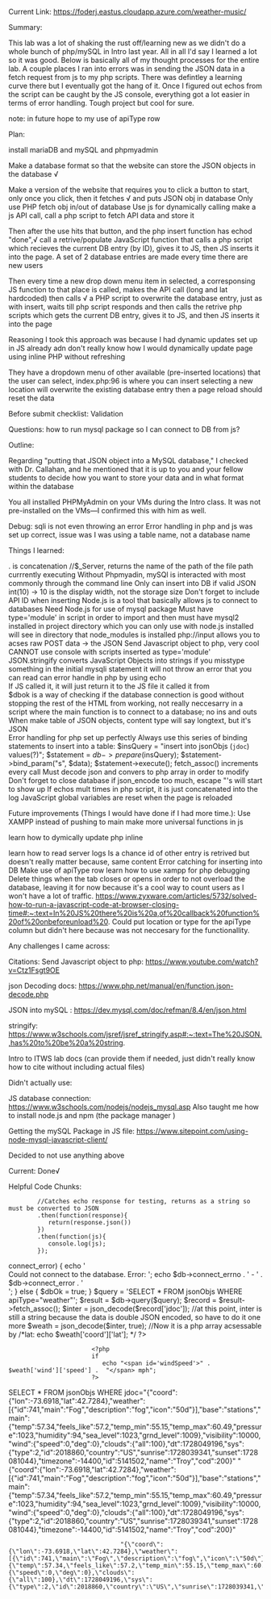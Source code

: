 Current Link: https://foderj.eastus.cloudapp.azure.com/weather-music/

Summary: 

   This lab was a lot of shaking the rust off/learning new as we didn't do a whole bunch of php/mySQL in Intro last year. All in all I'd say I learned a lot so it was good. 
   Below is basically all of my thought processes for the entire lab. A couple places I ran into errors was in sending the JSON data in a fetch request from 
   js to my php scripts. There was defintley a learning curve there but I eventually got the hang of it. Once I figured out echos from the script can be caught by the 
   JS console, everything got a lot easier in terms of error handling. Tough project but cool for sure.


   note: in future hope to my use of apiType row

Plan: 

install mariaDB and mySQL  and phpmyadmin 

Make a database format so that the website can store the JSON objects in the database √


Make a version of the website that requires you to click a button to start, only once you click, then it fetches √
   and puts JSON obj in database
   Only use PHP fetch obj in/out of database 
   Use js for dynamically calling 
   make a js API call, call a php script to fetch API data and store it

Then after the use hits that button, and the php insert function has echod "done",√
 call a retrive/populate JavaScript function that calls a php script which recieves the current DB entry (by ID), gives it to JS, then JS inserts it into the page.
   A set of 2 database entries are made every time there are new users


Then every time a new drop down menu item in selected, a corresponsing JS function to that place is called, makes the API call (long and lat hardcoded) then calls √
   a PHP script to overwrite the database entry, just as with insert, waits till php script responds and then calls the retrive php scripts which gets the 
   current DB entry, gives it to JS, and then JS inserts it into the page 

Reasoning I took this approach was because I had dynamic updates set up in JS already adn don't really know how I would dynamically update page using inline PHP 
without refreshing 

They have a dropdown menu of other available (pre-inserted locations) that the user can select, 
   index.php:96 is where you can insert
   selecting a new location will overwrite the existing database entry 
   then a page reload should reset the data 



Before submit checklist: 
   Validation


Questions: 
how to run mysql package so I can connect to DB from js? 



Outline: 


 Regarding "putting that JSON object into a MySQL database," 
 I checked with Dr. Callahan, and he mentioned that it is up 
 to you and your fellow students to decide how you want to store 
 your data and in what format within the database

 You all installed PHPMyAdmin on your VMs during the Intro class. It was not pre-installed on the VMs—I confirmed this with him as well.

Debug: 
   sqli is not even throwing an error 
   Error handling in php and js was set up correct, issue was I was using a table name, not a database name


Things I learned: 

. is concatenation
//$_Server, returns the name of the path of the file path currrently executing 
Without Phpmyadin, mySQl is interacted with most commonly through the command line 
Only can insert into DB if valid JSON
int(10) -> 10 is the display width, not the storage size 
Don't forget to include API ID when inserting 
Node.js is a tool that basically allows js to connect to databases
Need Node.js for use of mysql package
Must have type='module' in script in order to import 
   and then must have mysql2 installed in project directory which you can only use with node.js installed 
   will see in directory that node_modules is installed 
php://input allows you to acses raw POST data -> the JSON
Send Javascript object to php, very cool 
CANNOT use console with scripts inserted as type='module'   
JSON.stringify converts JavaScript Objects into strings 
if you misstype something in the initial mysqli statement it will not throw an error that you can read 
can error handle in php by using echo  
   If JS called it, it will just return it to the JS file it called it from  
   $dbok is a way of checking if the database connection is good without stopping the rest of the HTML from working, not really neccesarry in a script where the main function is to connect to a database; no ins and outs
When make table of JSON objects, content type will say longtext, but it's JSON  
Error handling for php set up perfectly 
Always use this series of binding statements to insert into a table: 
       $insQuery = "insert into jsonObjs (`jdoc`) values(?)";
      $statement = $db->prepare($insQuery);
      $statement->bind_param("s", $data);
      $statement->execute();
      fetch_assoc() increments every call
Must decode json and convers to php array in order to modify 
Don't forget to close database
if json_encode too much, escape "'s will start to show up
If echos mult times in php script, it is just concatenated into the log 
JavaScript global variables are reset when the page is reloaded


Future improvements (Things I would have done if I had more time.): 
Use XAMPP instead of pushing to main 
   make more universal functions in js


   learn how to dymically update php inline
   
   learn how to read server logs
   Is a chance id of other entry is retrived but doesn't really matter because, same content
   Error catching for inserting into DB
   Make use of apiType row 
   learn how to use xampp for php debugging
   Delete things when the tab closes or opens in order to not overload the database, leaving it for now because it's a cool way to count users as I won't have a lot of traffic. 
      https://www.zyxware.com/articles/5732/solved-how-to-run-a-javascript-code-at-browser-closing-time#:~:text=In%20JS%20there%20is%20a,of%20callback%20function%20of%20onbeforeunload%20.
   Could put location or type for the apiType column but didn't here because was not neccesary for the functionallity.


Any challenges I came across: 

Citations:
Send Javascript object to php: 
   https://www.youtube.com/watch?v=Ctz1Fsgt9OE

json Decoding docs: 
   https://www.php.net/manual/en/function.json-decode.php

   JSON into mySQL    :
      https://dev.mysql.com/doc/refman/8.4/en/json.html

   stringify: https://www.w3schools.com/jsref/jsref_stringify.asp#:~:text=The%20JSON.,has%20to%20be%20a%20string.

Intro to ITWS lab docs (can provide them if needed, just didn't really know how to cite without including actual files)

Didn't actually use: 


   JS database connection: 
      https://www.w3schools.com/nodejs/nodejs_mysql.asp
      Also taught me how to install node.js and npm (the package manager )

   Getting the mySQL Package in JS file:
      https://www.sitepoint.com/using-node-mysql-javascript-client/


Decided to not use anything above 


Current:
   Done√


Helpful Code Chunks: 

            //Catches echo response for testing, returns as a string so must be converted to JSON 
            .then(function(response){
               return(response.json()) 
            })
            .then(function(js){
               console.log(js); 
            }); 





<?php
      //so can check every time we write in PhP 
      $dbOk = false; 

      //getting weather data
      $db = new mysqli('localhost', 'phpmyadmin', '!fodAdmin!', 'apiDat');

      if ($db->connect_error) {
         echo '<div class="messages">Could not connect to the database. Error: ';
         echo $db->connect_errno . ' - ' . $db->connect_error . '</div>';
      } else {
         $dbOk = true;
      }

      $query = 'SELECT * FROM jsonObjs WHERE apiType="weather"';
      $result = $db->query($query);
      $record = $result->fetch_assoc();
      $inter = json_decode($record['jdoc']);
      //at this point, inter is still a string because the data is double JSON encoded, so have to do it one more
      $weath = json_decode($inter, true);
      //Now it is a php array acsessable by 
      /*lat: 
      echo $weath['coord']['lat'];
      */
?>

                           <?php
                           if
                              echo "<span id='windSpeed'>" . $weath['wind']['speed'] .  "</span> mph";
                           ?>




SELECT * FROM jsonObjs WHERE jdoc="{\"coord\":{\"lon\":-73.6918,\"lat\":42.7284},\"weather\":[{\"id\":741,\"main\":\"Fog\",\"description\":\"fog\",\"icon\":\"50d\"}],\"base\":\"stations\",\"main\":{\"temp\":57.34,\"feels_like\":57.2,\"temp_min\":55.15,\"temp_max\":60.49,\"pressure\":1023,\"humidity\":94,\"sea_level\":1023,\"grnd_level\":1009},\"visibility\":10000,\"wind\":{\"speed\":0,\"deg\":0},\"clouds\":{\"all\":100},\"dt\":1728049196,\"sys\":{\"type\":2,\"id\":2018860,\"country\":\"US\",\"sunrise\":1728039341,\"sunset\":1728081044},\"timezone\":-14400,\"id\":5141502,\"name\":\"Troy\",\"cod\":200}"
                                   "{\"coord\":{\"lon\":-73.6918,\"lat\":42.7284},\"weather\":[{\"id\":741,\"main\":\"Fog\",\"description\":\"fog\",\"icon\":\"50d\"}],\"base\":\"stations\",\"main\":{\"temp\":57.34,\"feels_like\":57.2,\"temp_min\":55.15,\"temp_max\":60.49,\"pressure\":1023,\"humidity\":94,\"sea_level\":1023,\"grnd_level\":1009},\"visibility\":10000,\"wind\":{\"speed\":0,\"deg\":0},\"clouds\":{\"all\":100},\"dt\":1728049196,\"sys\":{\"type\":2,\"id\":2018860,\"country\":\"US\",\"sunrise\":1728039341,\"sunset\":1728081044},\"timezone\":-14400,\"id\":5141502,\"name\":\"Troy\",\"cod\":200}"

                                   "{\"coord\":{\"lon\":-73.6918,\"lat\":42.7284},\"weather\":[{\"id\":741,\"main\":\"Fog\",\"description\":\"fog\",\"icon\":\"50d\"}],\"base\":\"stations\",\"main\":{\"temp\":57.34,\"feels_like\":57.2,\"temp_min\":55.15,\"temp_max\":60.49,\"pressure\":1023,\"humidity\":94,\"sea_level\":1023,\"grnd_level\":1009},\"visibility\":10000,\"wind\":{\"speed\":0,\"deg\":0},\"clouds\":{\"all\":100},\"dt\":1728049196,\"sys\":{\"type\":2,\"id\":2018860,\"country\":\"US\",\"sunrise\":1728039341,\"sunset\":1728081044},\"timezone\":-14400,\"id\":5141502,\"name\":\"Troy\",\"cod\":200}"
